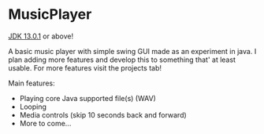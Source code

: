 # MusicPlayer
<a href="https://www.oracle.com/technetwork/java/javase/downloads/jdk13-downloads-5672538.html">JDK 13.0.1</a> or above!

A basic music player with simple swing GUI made as an experiment in java.
I plan adding more features and develop this to something that' at least usable.
For more features visit the projects tab!

Main features:
- Playing core Java supported file(s) (WAV)
- Looping
- Media controls (skip 10 seconds back and forward)
- More to come...
